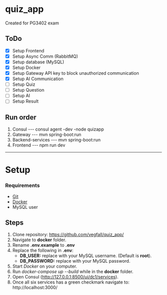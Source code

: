# quiz_app
Created for PG3402 exam

## ToDo
- [x] Setup Frontend
- [x] Setup Async Comm (RabbitMQ)
- [x] Setup database (MySQL)
- [x] Setup Docker
- [x] Setup Gateway API key to block unauthorized communication
- [x] Setup AI Communication
- [ ] Setup Quiz
- [ ] Setup Question
- [ ] Setup AI
- [ ] Setup Result

## Run order
1. Consul --- consul agent -dev -node quizapp
2. Gateway --- mvn spring-boot:run
3. Backend-services --- mvn spring-boot:run 
4. Frontend --- npm run dev

---
# Setup
### Requirements
- [Git](https://git-scm.com/downloads)
- [Docker](https://docs.docker.com/get-started/get-docker/)
- MySQL user

## Steps
1. Clone repository: https://github.com/vegfall/quiz_app/
2. Navigate to **docker** folder.
3. Rename **.env.example** to **.env**
4. Replace the following in **.env**:
    - **DB_USER:** replace with your MySQL username. (Default is **root**).
    - **DB_PASSWORD:** replace with your MySQL password.
5. Start *Docker* on your computer.
6. Run *docker-compose up --build* while in the **docker** folder.
7. Open Consul (http://127.0.0.1:8500/ui/dc1/services).
8. Once all six services has a green checkmark navigate to: http://localhost:3000/